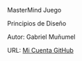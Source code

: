 MasterMind Juego

Principios de Diseño

Autor: Gabriel Muñumel

URL: [Mi Cuenta GitHub](https://github.com/gmunumel/mastermind)